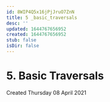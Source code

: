 ```yaml
---
id: 8WIP4Q5x16jPjJruO7ZnN
title: 5 _basic_traversals
desc: ''
updated: 1644767656952
created: 1644767656952
stub: false
isDir: false
---
```

# 5. Basic Traversals
Created Thursday 08 April 2021


